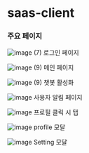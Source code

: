 # saas-client


### 주요 페이지
![image (7)](https://github.com/user-attachments/assets/cdb680ab-c5b6-4b20-9237-1f0e58965974)
로그인 페이지

![image (9)](https://github.com/user-attachments/assets/df1983dc-84ef-4601-a707-30385bf355f8)
메인 페이지

![image (9)](https://github.com/user-attachments/assets/ed06b582-6401-48c9-82c5-5196dbfb4c55)
챗봇 활성화

![image](https://github.com/user-attachments/assets/ddf7b516-25e9-44df-af4e-5e44a0a3ae3d)
사용자 알림 페이지

![image](https://github.com/user-attachments/assets/51f081f7-5c12-4582-8720-b73ef014cdd4)
프로필 클릭 시 탭

![image](https://github.com/user-attachments/assets/4062753b-2c11-44b3-80ba-05a71f3ded23)
profile 모달

![image](https://github.com/user-attachments/assets/10865ecf-f6f5-4915-921b-676213f10002)
Setting 모달
